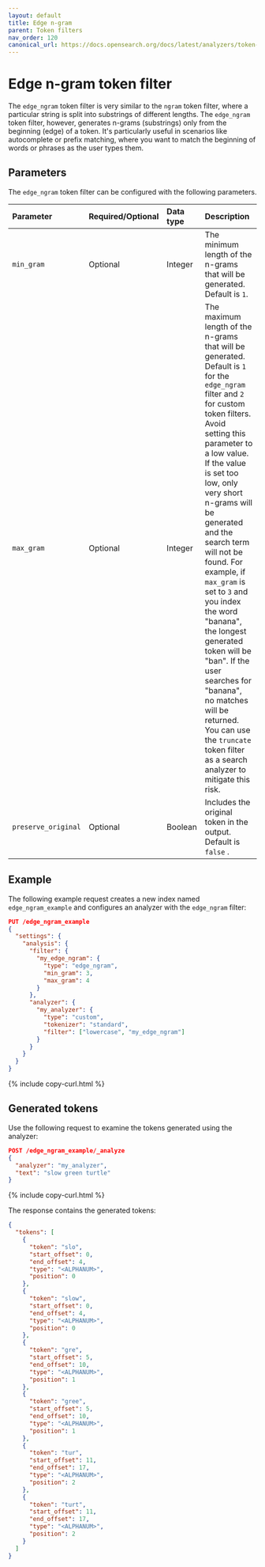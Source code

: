 ```yaml
---
layout: default
title: Edge n-gram
parent: Token filters
nav_order: 120
canonical_url: https://docs.opensearch.org/docs/latest/analyzers/token-filters/edge-ngram/
---
```

# Edge n-gram token filter
The `edge_ngram` token filter is very similar to the `ngram` token filter, where a particular string is split into substrings of different lengths. The `edge_ngram` token filter, however, generates n-grams (substrings) only from the beginning (edge) of a token. It's particularly useful in scenarios like autocomplete or prefix matching, where you want to match the beginning of words or phrases as the user types them.

## Parameters

The `edge_ngram` token filter can be configured with the following parameters.

Parameter | Required/Optional | Data type | Description
:--- | :--- | :--- | :--- 
`min_gram` | Optional | Integer | The minimum length of the n-grams that will be generated. Default is `1`.
`max_gram` | Optional | Integer | The maximum length of the n-grams that will be generated. Default is `1` for the `edge_ngram` filter and `2` for custom token filters. Avoid setting this parameter to a low value. If the value is set too low, only very short n-grams will be generated and the search term will not be found. For example, if `max_gram` is set to `3` and you index the word "banana", the longest generated token will be "ban". If the user searches for "banana", no matches will be returned. You can use the `truncate` token filter as a search analyzer to mitigate this risk.
`preserve_original` | Optional | Boolean | Includes the original token in the output. Default is `false` .

## Example

The following example request creates a new index named `edge_ngram_example` and configures an analyzer with the `edge_ngram` filter:

```json
PUT /edge_ngram_example
{
  "settings": {
    "analysis": {
      "filter": {
        "my_edge_ngram": {
          "type": "edge_ngram",
          "min_gram": 3,
          "max_gram": 4
        }
      },
      "analyzer": {
        "my_analyzer": {
          "type": "custom",
          "tokenizer": "standard",
          "filter": ["lowercase", "my_edge_ngram"]
        }
      }
    }
  }
}
```
{% include copy-curl.html %}

## Generated tokens

Use the following request to examine the tokens generated using the analyzer:

```json
POST /edge_ngram_example/_analyze
{
  "analyzer": "my_analyzer",
  "text": "slow green turtle"
}
```
{% include copy-curl.html %}

The response contains the generated tokens:

```json
{
  "tokens": [
    {
      "token": "slo",
      "start_offset": 0,
      "end_offset": 4,
      "type": "<ALPHANUM>",
      "position": 0
    },
    {
      "token": "slow",
      "start_offset": 0,
      "end_offset": 4,
      "type": "<ALPHANUM>",
      "position": 0
    },
    {
      "token": "gre",
      "start_offset": 5,
      "end_offset": 10,
      "type": "<ALPHANUM>",
      "position": 1
    },
    {
      "token": "gree",
      "start_offset": 5,
      "end_offset": 10,
      "type": "<ALPHANUM>",
      "position": 1
    },
    {
      "token": "tur",
      "start_offset": 11,
      "end_offset": 17,
      "type": "<ALPHANUM>",
      "position": 2
    },
    {
      "token": "turt",
      "start_offset": 11,
      "end_offset": 17,
      "type": "<ALPHANUM>",
      "position": 2
    }
  ]
}
```
